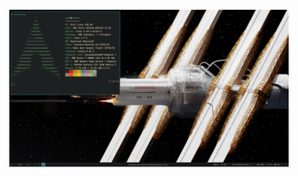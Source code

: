 <!-- ![2024-08-01](./.github/2024-08-01T22:47:36,983659019+02:00.png) -->
<!-- ![2024-08-01](./.github/2024-08-01T22:47:49,231945373+02:00.png) -->
<!---->
<!-- --- -->
<!---->
<!-- ![2024-08-05](./.github/2024-08-05T13:39:40,538944404+02:00.png) -->
<!-- ![2024-08-05](./.github/2024-08-05T13:39:46,943599199+02:00.png) -->
<!-- ![2024-08-05](./.github/2024-08-05T13:39:52,405539642+02:00.png) -->
<!-- ![2024-08-05](./.github/2024-08-05T13:40:32,627919391+02:00.png) -->

<!-- ![2024-08-06](./.github/2024-08-06T14:11:30,485923151+02:00.png) -->

![2024-08-07](./.github/2024-08-07T17:36:44,460784167+02:00.png)
